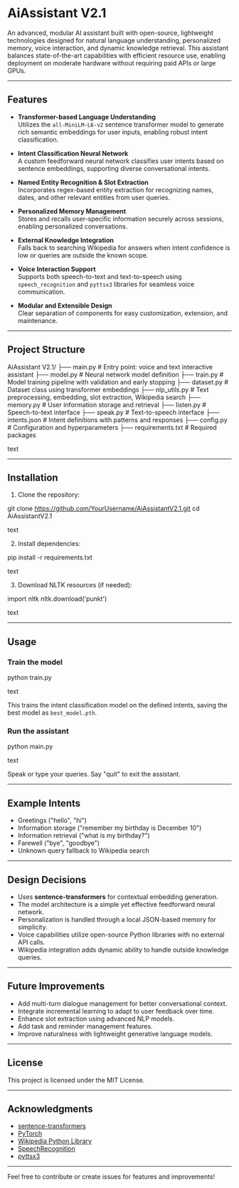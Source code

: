 
# AiAssistant V2.1

An advanced, modular AI assistant built with open-source, lightweight technologies designed for natural language understanding, personalized memory, voice interaction, and dynamic knowledge retrieval. This assistant balances state-of-the-art capabilities with efficient resource use, enabling deployment on moderate hardware without requiring paid APIs or large GPUs.

---

## Features

- **Transformer-based Language Understanding**  
  Utilizes the `all-MiniLM-L6-v2` sentence transformer model to generate rich semantic embeddings for user inputs, enabling robust intent classification.

- **Intent Classification Neural Network**  
  A custom feedforward neural network classifies user intents based on sentence embeddings, supporting diverse conversational intents.

- **Named Entity Recognition & Slot Extraction**  
  Incorporates regex-based entity extraction for recognizing names, dates, and other relevant entities from user queries.

- **Personalized Memory Management**  
  Stores and recalls user-specific information securely across sessions, enabling personalized conversations.

- **External Knowledge Integration**  
  Falls back to searching Wikipedia for answers when intent confidence is low or queries are outside the known scope.

- **Voice Interaction Support**  
  Supports both speech-to-text and text-to-speech using `speech_recognition` and `pyttsx3` libraries for seamless voice communication.

- **Modular and Extensible Design**  
  Clear separation of components for easy customization, extension, and maintenance.

---

## Project Structure

AiAssistant V2.1/
├── main.py # Entry point: voice and text interactive assistant
├── model.py # Neural network model definition
├── train.py # Model training pipeline with validation and early stopping
├── dataset.py # Dataset class using transformer embeddings
├── nlp_utils.py # Text preprocessing, embedding, slot extraction, Wikipedia search
├── memory.py # User information storage and retrieval
├── listen.py # Speech-to-text interface
├── speak.py # Text-to-speech interface
├── intents.json # Intent definitions with patterns and responses
├── config.py # Configuration and hyperparameters
├── requirements.txt # Required packages

text

---

## Installation

1. Clone the repository:

git clone https://github.com/YourUsername/AiAssistantV2.1.git
cd AiAssistantV2.1

text

2. Install dependencies:

pip install -r requirements.txt

text

3. Download NLTK resources (if needed):

import nltk
nltk.download('punkt')

text

---

## Usage

### Train the model

python train.py

text

This trains the intent classification model on the defined intents, saving the best model as `best_model.pth`.

### Run the assistant

python main.py

text

Speak or type your queries. Say "quit" to exit the assistant.

---

## Example Intents

- Greetings ("hello", "hi")
- Information storage ("remember my birthday is December 10")
- Information retrieval ("what is my birthday?")
- Farewell ("bye", "goodbye")
- Unknown query fallback to Wikipedia search

---

## Design Decisions

- Uses **sentence-transformers** for contextual embedding generation.
- The model architecture is a simple yet effective feedforward neural network.
- Personalization is handled through a local JSON-based memory for simplicity.
- Voice capabilities utilize open-source Python libraries with no external API calls.
- Wikipedia integration adds dynamic ability to handle outside knowledge queries.

---

## Future Improvements

- Add multi-turn dialogue management for better conversational context.
- Integrate incremental learning to adapt to user feedback over time.
- Enhance slot extraction using advanced NLP models.
- Add task and reminder management features.
- Improve naturalness with lightweight generative language models.

---

## License

This project is licensed under the MIT License.

---

## Acknowledgments

- [sentence-transformers](https://www.sbert.net/)
- [PyTorch](https://pytorch.org/)
- [Wikipedia Python Library](https://pypi.org/project/wikipedia/)
- [SpeechRecognition](https://pypi.org/project/SpeechRecognition/)
- [pyttsx3](https://pypi.org/project/pyttsx3/)

---

Feel free to contribute or create issues for features and improvements!
